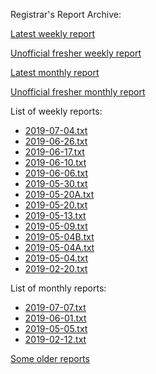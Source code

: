 Registrar's Report Archive:

[Latest weekly report](weekly/2019-07-04.txt)

[Unofficial fresher weekly report](weekly/fresh.txt)

[Latest monthly report](monthly/2019-07-07.txt)

[Unofficial fresher monthly report](monthly/fresh.txt)

List of weekly reports:

* [2019-07-04.txt](weekly/2019-07-04.txt)
* [2019-06-26.txt](weekly/2019-06-26.txt)
* [2019-06-17.txt](weekly/2019-06-17.txt)
* [2019-06-10.txt](weekly/2019-06-10.txt)
* [2019-06-06.txt](weekly/2019-06-06.txt)
* [2019-05-30.txt](weekly/2019-05-30.txt)
* [2019-05-20A.txt](weekly/2019-05-20A.txt)
* [2019-05-20.txt](weekly/2019-05-20.txt)
* [2019-05-13.txt](weekly/2019-05-13.txt)
* [2019-05-09.txt](weekly/2019-05-09.txt)
* [2019-05-04B.txt](weekly/2019-05-04B.txt)
* [2019-05-04A.txt](weekly/2019-05-04A.txt)
* [2019-05-04.txt](weekly/2019-05-04.txt)
* [2019-02-20.txt](weekly/2019-02-20.txt)

List of monthly reports:

* [2019-07-07.txt](monthly/2019-07-07.txt)
* [2019-06-01.txt](monthly/2019-06-01.txt)
* [2019-05-05.txt](monthly/2019-05-05.txt)
* [2019-02-12.txt](monthly/2019-02-12.txt)

[Some older reports](Reports)

